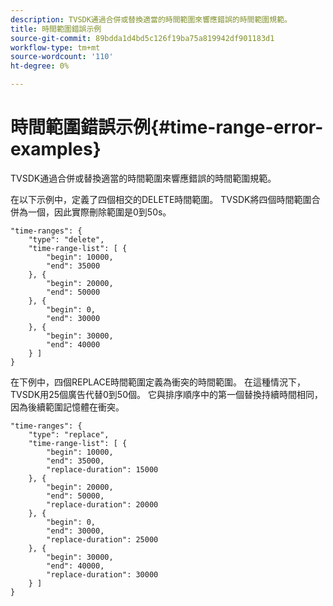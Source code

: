 ```yaml
---
description: TVSDK通過合併或替換適當的時間範圍來響應錯誤的時間範圍規範。
title: 時間範圍錯誤示例
source-git-commit: 89bdda1d4bd5c126f19ba75a819942df901183d1
workflow-type: tm+mt
source-wordcount: '110'
ht-degree: 0%

---
```



# 時間範圍錯誤示例{#time-range-error-examples}

TVSDK通過合併或替換適當的時間範圍來響應錯誤的時間範圍規範。

在以下示例中，定義了四個相交的DELETE時間範圍。 TVSDK將四個時間範圍合併為一個，因此實際刪除範圍是0到50s。

```
"time-ranges": {
    "type": "delete",
    "time-range-list": [ {
        "begin": 10000,
        "end": 35000
    }, {
        "begin": 20000,
        "end": 50000
    }, {
        "begin": 0,
        "end": 30000
    }, {
        "begin": 30000,
        "end": 40000
    } ]
}
```

在下例中，四個REPLACE時間範圍定義為衝突的時間範圍。 在這種情況下，TVSDK用25個廣告代替0到50個。 它與排序順序中的第一個替換持續時間相同，因為後續範圍記憶體在衝突。

```
"time-ranges": {
    "type": "replace",
    "time-range-list": [ {
        "begin": 10000,
        "end": 35000,
        "replace-duration": 15000
    }, {
        "begin": 20000,
        "end": 50000,
        "replace-duration": 20000
    }, {
        "begin": 0,
        "end": 30000,
        "replace-duration": 25000
    }, {
        "begin": 30000,
        "end": 40000,
        "replace-duration": 30000
    } ]
}
```

